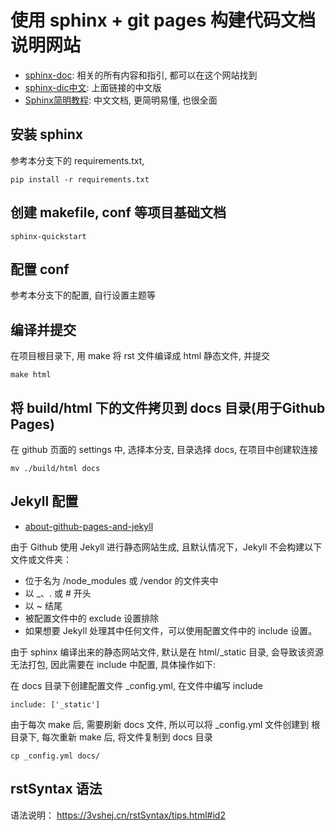 # 使用 sphinx + git pages 构建代码文档说明网站


- [sphinx-doc](https://www.sphinx-doc.org/en/master/index.html): 相关的所有内容和指引, 都可以在这个网站找到
- [sphinx-dic中文](https://www.sphinx-doc.org/zh_CN/master/index.html): 上面链接的中文版
- [Sphinx简明教程](https://iridescent.ink/HowToMakeDocs/Basic/Sphinx.html): 中文文档, 更简明易懂, 也很全面

## 安装 sphinx 
参考本分支下的 requirements.txt,
```shell
pip install -r requirements.txt
```

## 创建 makefile, conf 等项目基础文档

```shell
sphinx-quickstart
```

## 配置 conf
参考本分支下的配置, 自行设置主题等

## 编译并提交
在项目根目录下, 用 make 将 rst 文件编译成 html 静态文件, 并提交
```shell
make html
```

## 将 build/html 下的文件拷贝到 docs 目录(用于Github Pages)
在 github 页面的 settings 中, 选择本分支, 目录选择 docs, 在项目中创建软连接

```shell
mv ./build/html docs
```
## Jekyll 配置
- [about-github-pages-and-jekyll](https://docs.github.com/zh/pages/setting-up-a-github-pages-site-with-jekyll/about-github-pages-and-jekyll)

由于 Github 使用 Jekyll 进行静态网站生成, 且默认情况下，Jekyll 不会构建以下文件或文件夹：

- 位于名为 /node_modules 或 /vendor 的文件夹中
- 以 _、. 或 # 开头
- 以 ~ 结尾
- 被配置文件中的 exclude 设置排除
- 如果想要 Jekyll 处理其中任何文件，可以使用配置文件中的 include 设置。

由于 sphinx 编译出来的静态网站文件, 默认是在 html/_static 目录, 会导致该资源无法打包, 因此需要在 include 中配置, 具体操作如下:

在 docs 目录下创建配置文件 _config.yml, 在文件中编写 include
```shell
include: ['_static']
```

由于每次 make 后, 需要刷新 docs 文件, 所以可以将 _config.yml 文件创建到 根目录下, 每次重新 make 后, 将文件复制到 docs 目录
```shell
cp _config.yml docs/
```


## rstSyntax 语法 

语法说明： https://3vshej.cn/rstSyntax/tips.html#id2